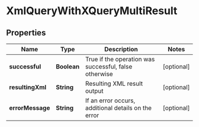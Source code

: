 
# XmlQueryWithXQueryMultiResult

## Properties
Name | Type | Description | Notes
------------ | ------------- | ------------- | -------------
**successful** | **Boolean** | True if the operation was successful, false otherwise |  [optional]
**resultingXml** | **String** | Resulting XML result output |  [optional]
**errorMessage** | **String** | If an error occurs, additional details on the error |  [optional]



